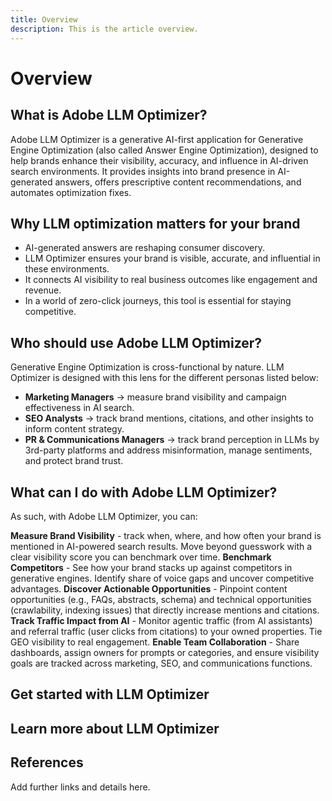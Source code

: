 ```yaml
---
title: Overview
description: This is the article overview.
---
```


# Overview

<!-- VIDEO HERE -->

## What is Adobe LLM Optimizer?

Adobe LLM Optimizer is a generative AI-first application for Generative Engine Optimization (also called Answer Engine Optimization), designed to help brands enhance their visibility, accuracy, and influence in AI-driven search environments. It provides insights into brand presence in AI-generated answers, offers prescriptive content recommendations, and automates optimization fixes.

<!-- I'm adding headings because LLMs like them and that way we'll rank better. Generally question format/ question words in the the title is preferred. But we can discuss. Or we can mirror what we did for Sites Optimizer and have this info on another page-->

## Why LLM optimization matters for your brand

* AI-generated answers are reshaping consumer discovery.
* LLM Optimizer ensures your brand is visible, accurate, and influential in these environments.
* It connects AI visibility to real business outcomes like engagement and revenue.
* In a world of zero-click journeys, this tool is essential for staying competitive.

## Who should use Adobe LLM Optimizer?

Generative Engine Optimization is cross-functional by nature. LLM Optimizer is designed with this lens for the different personas listed below:

* **Marketing Managers** → measure brand visibility and campaign effectiveness in AI search.
* **SEO Analysts** → track brand mentions, citations, and other insights to inform content strategy.
* **PR & Communications Managers** → track brand perception in LLMs by 3rd-party platforms and address misinformation, manage sentiments, and protect brand trust.

<!-- A "guide" for each persona - those will live on separate pages - not sure if I can complete by GA -->

## What can I do with Adobe LLM Optimizer?

As such, with Adobe LLM Optimizer, you can:

**Measure Brand Visibility** - track when, where, and how often your brand is mentioned in AI-powered search results. Move beyond guesswork with a clear visibility score you can benchmark over time.
**Benchmark Competitors** - See how your brand stacks up against competitors in generative engines. Identify share of voice gaps and uncover competitive advantages.
**Discover Actionable Opportunities** - Pinpoint content opportunities (e.g., FAQs, abstracts, schema) and technical opportunities (crawlability, indexing issues) that directly increase mentions and citations.
**Track Traffic Impact from AI** - Monitor agentic traffic (from AI assistants) and referral traffic (user clicks from citations) to your owned properties. Tie GEO visibility to real engagement.
**Enable Team Collaboration** - Share dashboards, assign owners for prompts or categories, and ensure visibility goals are tracked across marketing, SEO, and communications functions.

## Get started with LLM Optimizer

<!-- Add cards - I can add these - I'm thinking Dashboard overview and Documentation as the two cards. lmk what you think -->

## Learn more about LLM Optimizer

<!-- Add cards - I can add these - not sure what to put here yet-->


## References

Add further links and details here.







